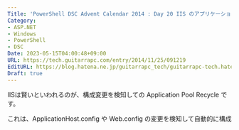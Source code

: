 ```yaml
---
Title: 'PowerShell DSC Advent Calendar 2014 : Day 20 IIS のアプリケーションプールリサイクル と ACLとDSC'
Category:
- ASP.NET
- Windows
- PowerShell
- DSC
Date: 2023-05-15T04:00:48+09:00
URL: https://tech.guitarrapc.com/entry/2014/11/25/091219
EditURL: https://blog.hatena.ne.jp/guitarrapc_tech/guitarrapc-tech.hatenablog.com/atom/entry/8454420450075212588
Draft: true
---
```


IISは賢いといわれるのが、構成変更を検知しての Application Pool Recycle です。

これは、ApplicationHost.config や Web.config の変更を検知して自動的に構成
